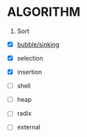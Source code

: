 # ALGORITHM

1. Sort

* [x] [bubble/sinking](https://github.com/SangA-Lee/ALGORITHM/tree/main/Sort/bubble)

* [x] selection

* [x] insertion

* [ ] shell

* [ ] heap

* [ ] radix

* [ ] external
